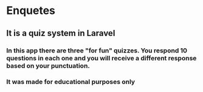 # Enquetes

## It is a quiz system in Laravel

### In this app there are three "for fun" quizzes. You respond 10 questions in each one and you will receive a different response based on your punctuation.

### It was made for educational purposes only
